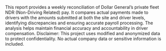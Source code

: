 This report provides a weekly reconciliation of Dollar General’s private fleet NDR (Non-Driving Related) pay. It compares actual payments made to drivers with the amounts submitted at both the site and driver levels, identifying discrepancies and ensuring accurate payroll processing. The analysis helps maintain financial accuracy and accountability in driver compensation.
Disclaimer: This project uses modified and anonymized data to protect confidentiality. No actual company data or sensitive information is included. 
